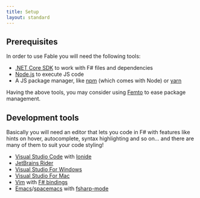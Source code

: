 ```yaml
---
title: Setup
layout: standard
---
```


## Prerequisites

In order to use Fable you will need the following tools:

- [.NET Core SDK](https://dotnet.microsoft.com/) to work with F# files and dependencies
- [Node.js](https://nodejs.org/) to execute JS code
- A JS package manager, like [npm](https://www.npmjs.com/) (which comes with Node) or [yarn](https://yarnpkg.com/)

Having the above tools, you may consider using [Femto](https://fable.io/blog/2019/2019-06-29-Introducing-Femto.html) to ease package management.

## Development tools

Basically you will need an editor that lets you code in F# with features like hints on hover, autocomplete, syntax highlighting and so on... and there are many of them to suit your code styling!

- [Visual Studio Code](https://code.visualstudio.com/) with [Ionide](http://ionide.io/)
- [JetBrains Rider](https://www.jetbrains.com/rider/)
- [Visual Studio For Windows](https://visualstudio.microsoft.com/)
- [Visual Studio For Mac](https://visualstudio.microsoft.com/vs/mac/)
- [Vim](https://www.vim.org/) with [F# bindings](https://github.com/fsharp/vim-fsharp)
- [Emacs](https://www.gnu.org/software/emacs/)/[spacemacs](http://spacemacs.org/) with [fsharp-mode](https://github.com/fsharp/emacs-fsharp-mode)
